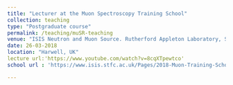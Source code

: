 ```yaml
---
title: "Lecturer at the Muon Spectroscopy Training School"
collection: teaching
type: "Postgraduate course"
permalink: /teaching/muSR-teaching
venue: "ISIS Neutron and Muon Source. Rutherford Appleton Laboratory, STFC"
date: 26-03-2018 
location: "Harwell, UK"
lecture url:'https://www.youtube.com/watch?v=8cqXTpewtco'
school url : 'https://www.isis.stfc.ac.uk/Pages/2018-Muon-Training-School.aspx'

---
```

